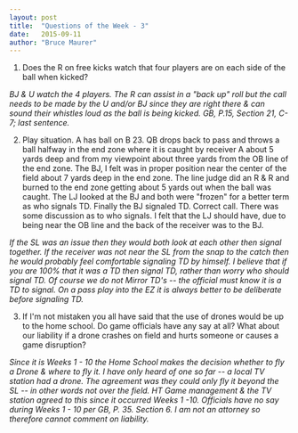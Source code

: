 ```yaml
---
layout: post
title:  "Questions of the Week - 3"
date:   2015-09-11
author: "Bruce Maurer"
---
```


1. Does the R on free kicks watch that four players are on each side of the ball
   when kicked?

*BJ & U watch the 4 players. The R can assist in a "back up" roll but the call
needs to be made by the U and/or BJ since they are right there & can sound their
whistles loud as the ball is being kicked. GB, P.15, Section 21, C-7; last
sentence.*

2. Play situation. A has ball on B 23. QB drops back to pass and throws a ball
   halfway in the end zone where it is caught by receiver A about 5 yards deep
and from my viewpoint about three yards from the OB line of the end zone. The
BJ, I felt was in proper position near the center of the field about 7 yards
deep in the end zone. The line judge did an R & R and burned to the end zone
getting about 5 yards out when the ball was caught. The LJ looked at the BJ and
both were "frozen" for a better term as who signals TD. Finally the BJ signaled
TD. Correct call. There was some discussion as to who signals. I felt that the
LJ should have, due to being near the OB line and the back of the receiver was
to the BJ.

*If the SL was an issue then they would both look at each other then signal
together. If the receiver was not near the SL from the snap to the catch then he
would probably feel comfortable signaling TD by himself. I believe that if you
are 100% that it was a TD then signal TD, rather than worry who should signal
TD. Of course we do not Mirror TD's -- the official must know it is a TD to
signal.​ On a pass play into the EZ it is always better to be deliberate
before signaling TD.*

3. If I'm not mistaken you all have said that the use of drones would be up to
   the home school. Do game officials have any say at all? What about our
liability if a drone crashes on field and hurts someone or causes a game
disruption?

*Since it is Weeks 1 - 10 the Home School makes the decision whether to fly a
Drone & where to fly it. I have only heard of one so far -- a local TV station
had a drone. The agreement was they could only fly it beyond the SL -- in other
words not over the field. HT Game management & the TV station agreed to this
since it occurred Weeks 1 -10.​ Officials have no say during Weeks 1 - 10
per GB, P. 35. Section 6. I am not an attorney so therefore cannot comment on
liability.*
